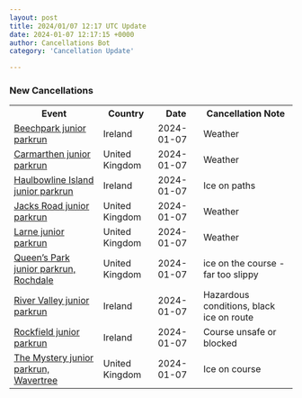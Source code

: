 ```yaml
---
layout: post
title: 2024/01/07 12:17 UTC Update
date: 2024-01-07 12:17:15 +0000
author: Cancellations Bot
category: 'Cancellation Update'

---
```


<h3>New Cancellations</h3>
<div class='hscrollable'>
<table style='width: 100%'>
    <tr>
        <th>Event</th>
        <th>Country</th>
        <th>Date</th>
        <th>Cancellation Note</th>
    </tr>
    <tr>
        <td><a href="https://www.parkrun.ie/beechpark-juniors">Beechpark junior parkrun</a></td>
        <td>Ireland</td>
        <td>2024-01-07</td>
        <td>Weather</td>
    </tr>
    <tr>
        <td><a href="https://www.parkrun.org.uk/carmarthen-juniors">Carmarthen junior parkrun</a></td>
        <td>United Kingdom</td>
        <td>2024-01-07</td>
        <td>Weather</td>
    </tr>
    <tr>
        <td><a href="https://www.parkrun.ie/haulbowlineisland-juniors">Haulbowline Island junior parkrun</a></td>
        <td>Ireland</td>
        <td>2024-01-07</td>
        <td>Ice on paths</td>
    </tr>
    <tr>
        <td><a href="https://www.parkrun.org.uk/jacksroad-juniors">Jacks Road junior parkrun</a></td>
        <td>United Kingdom</td>
        <td>2024-01-07</td>
        <td>Weather</td>
    </tr>
    <tr>
        <td><a href="https://www.parkrun.org.uk/larne-juniors">Larne junior parkrun</a></td>
        <td>United Kingdom</td>
        <td>2024-01-07</td>
        <td>Weather</td>
    </tr>
    <tr>
        <td><a href="https://www.parkrun.org.uk/queensparkrochdale-juniors">Queen’s Park junior parkrun, Rochdale</a></td>
        <td>United Kingdom</td>
        <td>2024-01-07</td>
        <td>ice on the course - far too slippy</td>
    </tr>
    <tr>
        <td><a href="https://www.parkrun.ie/rivervalley-juniors">River Valley junior parkrun</a></td>
        <td>Ireland</td>
        <td>2024-01-07</td>
        <td>Hazardous conditions, black ice on route</td>
    </tr>
    <tr>
        <td><a href="https://www.parkrun.ie/rockfield-juniors">Rockfield junior parkrun</a></td>
        <td>Ireland</td>
        <td>2024-01-07</td>
        <td>Course unsafe or blocked</td>
    </tr>
    <tr>
        <td><a href="https://www.parkrun.org.uk/themystery-juniors">The Mystery junior parkrun, Wavertree</a></td>
        <td>United Kingdom</td>
        <td>2024-01-07</td>
        <td>Ice on course</td>
    </tr>
</table>
</div>
